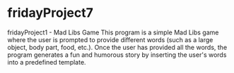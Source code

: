 # fridayProject7

fridayProject1 - Mad Libs Game
This program is a simple Mad Libs game where the user is prompted to provide different words (such as a large object, body part, food, etc.). Once the user has provided all the words, the program generates a fun and humorous story by inserting the user's words into a predefined template.

